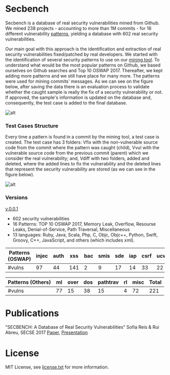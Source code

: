 # Secbench

Secbench is a database of real security vulnerabilities mined from Github. We mined 238 projects - accounting to more than 1M commits - for 16 different vulnerability [patterns](https://tqrg.github.io/secbench/patterns.html), yielding a database with 602 real security vulnerabilities. 

Our main goal with this approach is the identification and extraction of real security vulnerabilities fixed/patched by real developers. We started with the identification of several security patterns to use on our [mining tool](https://github.com/TQRG/secbench-mining-tool). To understand what would be the most popular patterns on Github, we based ourselves on Github searches and Top 10 OSWAP 2017. Thereafter, we kept adding more patterns and we still have place for many more. The patterns were used for mining commits' messages. As we can see on the figure below, after saving the data there is an evaluation process to validate whether the caught sample is really the fix of a security vulnerability or not. If approved, the sample's information is updated on the database and, consequently, the test case is added to the final database.

![alt](https://github.com/TQRG/secbench/blob/master/static/images/methodology.png?raw=true)

### Test Cases Structure

Every time a pattern is found in a commit by the mining tool, a test case is created. The test case has 3 folders: Vfix with the non-vulnerable source code from the commit where the pattern was caught (child), Vvul with the vulnerable source code from the previous commit (parent) which we consider the real vulnerability; and, Vdiff with two folders, added and deleted, where the added lines to fix the vulnerability and the deleted lines that represent the security vulnerability are stored (as we can see in the figure below).

![alt](https://github.com/TQRG/secbench/blob/master/static/images/test_case.png?raw=true)


### Versions

[v.0.0.1](https://console.cloud.google.com/storage/browser/v0_0_1/?project=secbench-161618)
* 602 security vulnerabilities
* 16 Patterns: TOP 10 OSWAP 2017, Memory Leak, Overflow, Resourse Leaks, Denial-of-Service, Path Traversal, Miscellaneous
* 13 languages: Ruby, Java, Scala, Php, C, Objc, Objc++, Python, Swift, Groovy, C++, JavaScript, and others (which includes xml).

| Patterns (OSWAP) | injec | auth | xss | bac | smis | sde | iap | csrf | ucwkv | upapi | Total |
| --- | --- | --- | --- | --- | --- | --- | --- | --- | --- | --- | --- | 
| #vulns | 97 | 44 | 141 | 2 | 9 | 17 | 14 | 33 | 22 | 2 | 381 |

| Patterns (Others) | ml | over | dos | pathtrav | rl | misc | Total |
| --- | --- | --- | --- | --- | --- | --- | --- |
| #vulns | 77 | 15 | 38 | 15 | 4 | 72 | 221 |


# Publications

"SECBENCH: A Database of Real Security Vulnerabilities" Sofia Reis & Rui Abreu, SECSE 2017 [Paper](https://github.com/TQRG/secbench/raw/master/papers/secse/paper.pdf), [Presentation](https://github.com/TQRG/secbench/raw/master/papers/secse/presentation.pdf)

# License
MIT License, see [license.txt](https://github.com/TQRG/secbench/blob/master/license.txt) for more information.
